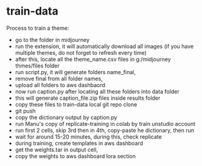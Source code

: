 # train-data

Process to train a theme:
- go to the folder in midjourney
- run the extension, it will automatically download all images (if you have multiple themes, do not forget to refresh every time)
- after this, locate all the theme_name.csv files in g:/midjourney thmes/files folder
- run script.py, it will generate folders name_final,
- remove final from all folder names,
- upload all folders to aws dashbaord
- now run caption.py after locating all these folders into data folder
- this will generate caption_file.zip files inside results folder
- copy these files to train-data local git repo clone
- git push
- copy the dictionary output by caption.py
- run Manu's copy of replicate-training in colab by train unstudio account
- run first 2 cells, skip 3rd then in 4th, copy-paste he dictionary, then run
- wait for around 15-20 minutes, during this, check replicate
- during training, create templates in aws dashboard
- get the weights.tar in output cell,
- copy the weights to aws dashboard lora section
